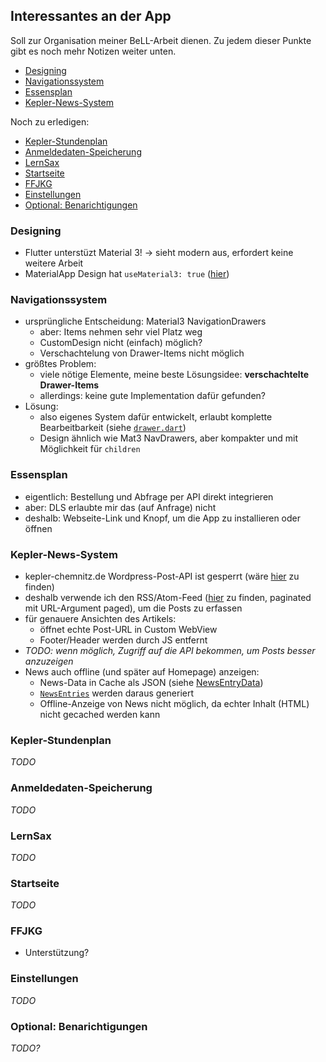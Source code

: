 ## Interessantes an der App

Soll zur Organisation meiner BeLL-Arbeit dienen.
Zu jedem dieser Punkte gibt es noch mehr Notizen weiter unten.

- [Designing](#designing)
- [Navigationssystem](#navigationssystem)
- [Essensplan](#essensplan)
- [Kepler-News-System](#kepler-news-system)

Noch zu erledigen:

- [Kepler-Stundenplan](#kepler-stundenplan)
- [Anmeldedaten-Speicherung](#anmeldedaten-speicherung)
- [LernSax](#lernsax)
- [Startseite](#startseite)
- [FFJKG](#ffjkg)
- [Einstellungen](#einstellungen)
- [Optional: Benarichtigungen](#optional-benarichtigungen)

### Designing

- Flutter unterstüzt Material 3! → sieht modern aus, erfordert keine weitere Arbeit
- MaterialApp Design hat `useMaterial3: true` ([hier](https://github.com/Gamer153/kepler_app/blob/8acdc46709d750b3c2f337eda64e79e1c63ff7cd/lib/main.dart#L29))

### Navigationssystem

- ursprüngliche Entscheidung: Material3 NavigationDrawers
  - aber: Items nehmen sehr viel Platz weg
  - CustomDesign nicht (einfach) möglich?
  - Verschachtelung von Drawer-Items nicht möglich
- größtes Problem:
  - viele nötige Elemente, meine beste Lösungsidee: **verschachtelte Drawer-Items**
  - allerdings: keine gute Implementation dafür gefunden?
- Lösung:
  - also eigenes System dafür entwickelt, erlaubt komplette Bearbeitbarkeit (siehe [`drawer.dart`](https://github.com/Gamer153/kepler_app/blob/main/lib/drawer.dart))
  - Design ähnlich wie Mat3 NavDrawers, aber kompakter und mit Möglichkeit für `children`

### Essensplan

- eigentlich: Bestellung und Abfrage per API direkt integrieren
- aber: DLS erlaubte mir das (auf Anfrage) nicht
- deshalb: Webseite-Link und Knopf, um die App zu installieren oder öffnen

### Kepler-News-System

- kepler-chemnitz.de Wordpress-Post-API ist gesperrt (wäre [hier](https://kepler-chemnitz.de/wp-json/wp/v2/posts) zu finden)
- deshalb verwende ich den RSS/Atom-Feed ([hier](https://kepler-chemnitz.de/?feed=atom) zu finden, paginated mit URL-Argument paged), um die Posts zu erfassen
- für genauere Ansichten des Artikels:
  - öffnet echte Post-URL in Custom WebView
  - Footer/Header werden durch JS entfernt
- *TODO: wenn möglich, Zugriff auf die API bekommen, um Posts besser anzuzeigen*
- News auch offline (und später auf Homepage) anzeigen:
  - News-Data in Cache als JSON (siehe [NewsEntryData](https://github.com/Gamer153/kepler_app/blob/8acdc46709d750b3c2f337eda64e79e1c63ff7cd/lib/tabs/news.dart#L30))
  - [`NewsEntries`](https://github.com/Gamer153/kepler_app/blob/8acdc46709d750b3c2f337eda64e79e1c63ff7cd/lib/tabs/news.dart#L48) werden daraus generiert
  - Offline-Anzeige von News nicht möglich, da echter Inhalt (HTML) nicht gecached werden kann

### Kepler-Stundenplan

*TODO*

### Anmeldedaten-Speicherung

*TODO*

### LernSax

*TODO*

### Startseite

*TODO*

### FFJKG

- Unterstützung?

### Einstellungen

*TODO*

### Optional: Benarichtigungen

*TODO?*
